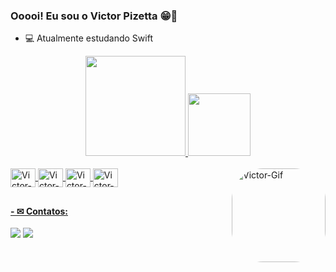 ### Ooooi! Eu sou o Victor Pizetta 😁👋

- 💻 Atualmente estudando Swift

<div align="center">
  <a href="https://github.com/VictorPz">
  <img height="160em" src="https://github-readme-stats.vercel.app/api?username=VictorPz&show_icons=true&theme=tokyonight&include_all_commits=true&count_private=true"/>
  <img height="100em" src="https://github-readme-stats.vercel.app/api/top-langs/?username=VictorPz&layout=compact&langs_count=7&theme=tokyonight"/>
</div>
 
<div style="display: inline_block"><br>
  <img align="center" alt="Victor-Swift" height="30" width="40" src="https://cdn.jsdelivr.net/gh/devicons/devicon/icons/swift/swift-original.svg">
  <img align="center" alt="Victor-Apple" height="30" width="40" src="https://cdn.jsdelivr.net/gh/devicons/devicon/icons/apple/apple-original.svg">
  <img align="center" alt="Victor-Git" height="30" width="40" src="https://cdn.jsdelivr.net/gh/devicons/devicon/icons/git/git-original-wordmark.svg">
  <img align="center" alt="Victor-Java" height="30" width="40" src="https://cdn.jsdelivr.net/gh/devicons/devicon/icons/java/java-original.svg">
  <img align="right" alt="Victor-Gif" height="150" style="border-radius:50px;" src="https://images-ext-2.discordapp.net/external/z7LaK04fQcIzuOLUOiasONaJAuXtc3QrXJMDfS_Vpvk/https/giffiles.alphacoders.com/297/2970.gif">
</div>

##
  
#### - ✉ Contatos:
  
<div>
  <a href = "mailto:joao.victor07.br2@gmail.com"><img src="https://img.shields.io/badge/Gmail-D14836?style=for-the-badge&logo=gmail&logoColor=white" target="_blank"></a>
  <a href = "https://www.linkedin.com/in/jvictor-pizetta/"><img src="https://img.shields.io/badge/LinkedIn-0077B5?style=for-the-badge&logo=linkedin&logoColor=white" target="_blank"></a>
  
</div>
